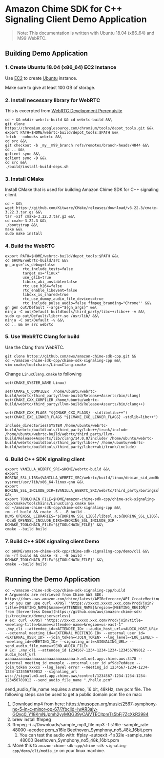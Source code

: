# Amazon Chime SDK for C++ Signaling Client Demo Application

> Note: This documentation is written with Ubuntu 18.04 (x86_64) and M99 WebRTC.

## Building Demo Application

### 1. Create Ubuntu 18.04 (x86_64) EC2 Instance 

Use [EC2](https://aws.amazon.com/ec2/) to create [Ubuntu](https://ubuntu.com/aws) instance.

Make sure to give at least 100 GB of storage.

### 2. Install necessary library for WebRTC

This is excerpted from [WebRTC Development Prerequisite](https://webrtc.github.io/webrtc-org/native-code/development/prerequisite-sw/)

```
cd ~ && mkdir webrtc-build && cd webrtc-build &&\
git clone https://chromium.googlesource.com/chromium/tools/depot_tools.git &&\
export PATH=$HOME/webrtc-build/depot_tools:$PATH &&\
fetch --nohooks webrtc &&\
cd src &&\
git checkout -b _my__m99_branch refs/remotes/branch-heads/4844 &&\
cd .. &&\
gclient sync &&\
gclient sync -D &&\
cd src &&\
./build/install-build-deps.sh
```

### 3. Install CMake
Install CMake that is used for building Amazon Chime SDK for C++ signaling client.
```
cd ~ &&\
wget https://github.com/Kitware/CMake/releases/download/v3.22.3/cmake-3.22.3.tar.gz &&\
tar -xzf cmake-3.22.3.tar.gz &&\
cd cmake-3.22.3 &&\
./bootstrap &&\
make &&\
sudo make install
```
### 4. Build the WebRTC
```
export PATH=$HOME/webrtc-build/depot_tools:$PATH &&\
cd $HOME/webrtc-build/src &&\
gn_args='is_debug=false
        rtc_include_tests=false 
        target_os="linux" 
        use_glib=true 
        libcxx_abi_unstable=false 
        rtc_use_h264=false 
        rtc_enable_libevent=false 
        libcxx_is_shared=true 
        rtc_use_dummy_audio_file_devices=true 
        rtc_include_pulse_audio=false ffmpeg_branding="Chrome"' &&\
gn gen out/Default --args="${gn_args}" &&\
ninja -C out/Default buildtools/third_party/libc++:libc++ -v &&\
sudo cp out/Default/libc++.so /usr/lib/ &&\
ninja -C out/Default -v &&\
cd .. && mv src webrtc
```

### 5. Use WebRTC Clang for build
Use the Clang from WebRTC.
```
git clone https://github.com/aws/amazon-chime-sdk-cpp.git &&
cd ~/amazon-chime-sdk-cpp/chime-sdk-signaling-cpp &&\
vim cmake/toolchains/LinuxClang.cmake
```

Change `LinuxClang.cmake` to following
```
set(CMAKE_SYSTEM_NAME Linux)

set(CMAKE_C_COMPILER  /home/ubuntu/webrtc-build/webrtc/third_party/llvm-build/Release+Asserts/bin/clang)
set(CMAKE_CXX_COMPILER /home/ubuntu/webrtc-build/webrtc/third_party/llvm-build/Release+Asserts/bin/clang++)

set(CMAKE_CXX_FLAGS "${CMAKE_CXX_FLAGS} -stdlib=libc++")
set(CMAKE_EXE_LINKER_FLAGS "${CMAKE_EXE_LINKER_FLAGS} -stdlib=libc++")

include_directories(SYSTEM /home/ubuntu/webrtc-build/webrtc/buildtools/third_party/libc++/trunk/include /home/ubuntu/webrtc-build/webrtc/third_party/llvm-build/Release+Asserts/lib/clang/14.0.0/include/ /home/ubuntu/webrtc-build/webrtc/buildtools/third_party/libc++/ /home/ubuntu/webrtc-build/webrtc/buildtools/third_party/libc++abi/trunk/include)
```


### 6. Build C++ SDK signaling client

```
export VANILLA_WEBRTC_SRC=$HOME/webrtc-build &&\
export BORING_SSL_LIBS=$VANILLA_WEBRTC_SRC/webrtc/build/linux/debian_sid_amd64-sysroot/usr/lib/x86_64-linux-gnu &&\
export BORING_SSL_INCLUDE_DIR=$VANILLA_WEBRTC_SRC/webrtc/third_party/boringssl/src/include &&\
export TOOLCHAIN_FILE=$HOME/amazon-chime-sdk-cpp/chime-sdk-signaling-cpp/cmake/toolchains/LinuxClang.cmake &&\
cd ~/amazon-chime-sdk-cpp/chime-sdk-signaling-cpp &&\
rm -rf build && cmake -S . -B build -DLWS_OPENSSL_LIBRARIES="${BORING_SSL_LIBS}/libssl.a;${BORING_SSL_LIBS}/libcrypto.a" -DLWS_OPENSSL_INCLUDE_DIRS=$BORING_SSL_INCLUDE_DIR -DCMAKE_TOOLCHAIN_FILE="${TOOLCHAIN_FILE}" &&\ 
cmake --build build
```

### 7. Build C++ SDK signaling client Demo
```
cd $HOME/amazon-chime-sdk-cpp/chime-sdk-signaling-cpp/demo/cli &&\
rm -rf build && cmake -S . -B build -DCMAKE_TOOLCHAIN_FILE="${TOOLCHAIN_FILE}" &&\
cmake --build build
```

## Running the Demo Application
```
cd ~/amazon-chime-sdk-cpp/chime-sdk-signaling-cpp/build
# Arguments are retrieved from Chime AWS SDK: https://docs.aws.amazon.com/chime/latest/APIReference/API_CreateMeetingWithAttendees.html
# or you can use curl -XPOST "https://xxxxx.xxxxx.xxx.com/Prod/join?title={MEETING_NAME}&name={ATTENDEE_NAME}&region={MEETING_REGION}" from [Serverless Demo](https://github.com/aws/amazon-chime-sdk-js/tree/main/demos/serverless)
# ex: curl -XPOST "https://xxxxx.xxxxx.xxx.com/Prod/join?title=<meeting-title>&name=<attendee-name>&region=us-east-1"
./my_cli --attendee_id=<ATTENDEE_ID> --audio_host_url=<AUDIO_HOST_URL> --external_meeting_id=<EXTERNAL_MEETINIG_ID> --external_user_id=<EXTERNAL_USER_ID> --join_token=<JOIN_TOKEN> --log_level=<LOG_LEVEL> --meeting_id=<MEETING_ID> --signaling_url=<SIGNALING_URL> --send_audio_file_name=<SEND_AUDIO_FILE>
# Ex: ./my_cli --attendee_id 1234567-1234-1234-1234-123456789012 --audio_host_url aaaaaaaaaaaaaaaaaaaaaaaaaaaaaaaa.k.m3.ue1.app.chime.aws:3478 --external_meeting_id example --external_user_id af9de7ed#eee --join_token xxxxx --log_level error --meeting_id 1234567-1234-1234-1234-123456789012 --signaling_url wss://signal.m3.ue1.app.chime.aws/control/1234567-1234-1234-1234-123456789012 --send_audio_file_name "./hello.pcm"
```

send_audio_file_name requires a stereo, 16 bit, 48kHz, raw pcm file. The following steps can be used to get a public domain pcm file on mac:

1. Download mp4 from here: https://musopen.org/music/2567-symphony-no-5-in-c-minor-op-67/?fbclid=IwAR3ajy-GQyg0_Y18KmNJpmh2yyMQG39yCAiVTECjtpmTs5bFj7ZcXkR3984
2. brew install ffmpeg
3. ffmpeg -i ~/Downloads/sample_mp3_file.mp3 -f s16le -sample_rate 48000 -acodec pcm_s16le Beethoven_Symphony_no5_48k_16bit.pcm
    1. You can test the audio with: ffplay -autoexit -f s32le -sample_rate 48000 Beethoven_Symphony_no5_48k_16bit.pcm
4. Move this to `amazon-chime-sdk-cpp/chime-sdk-signaling-cpp/demo/cli/media_in` on your linux machine.

